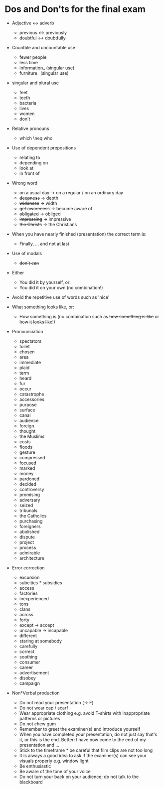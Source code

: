 # Dos and Don'ts for the final exam

* Adjective <-> adverb
    * previous <-> previously
    * doubtful <-> doubtfully

* Countble and uncountable use
    * fewer people
    * less time
    * information_ (singular use)
    * furniture_ (singular use)

* singular and plural use
    * feet
    * teeth
    * bacteria
    * lives
    * women
    * don't

* Relative pronouns
    * which \neq who

* Use of dependent prepositions
    * relating to
    * depending on
    * look at
    * in front of

* Wrong word
    * on a usual day -> on a regular  / on an ordinary day
    * ~~deepness~~ -> depth
    * ~~wideness~~ -> width
    * ~~get awareness~~ -> become aware of
    * ~~obligated~~ -> obliged
    * ~~impressing~~ -> impressive
    * ~~the Christs~~ -> the Christians

* When you have nearly finished (presentation) the correct term is: 
    * Finally, ... and not at last

* Use of modals
    * ~~don't can~~

* Either
    * You did it by yourself, or:
    * You did it on your own (no combination!)

* Avoid the repetitive use of words such as 'nice'

* What something looks like, or: 
    * How something is (no combination such as ~~how something is like~~ or ~~how it looks like~~!)

* Pronounciation
    * spectators
    * toilet
    * chosen
    * area
    * immediate
    * plaid
    * term
    * heard
    * fur
    * occur
    * catastrophe
    * accessories
    * purpose
    * surface
    * canal
    * audience
    * foreign
    * thought
    * the Muslims
    * costs
    * floods
    * gesture
    * compressed
    * focused
    * marked
    * money
    * pardoned
    * decided
    * controversy
    * promising
    * adversary
    * seized
    * tribunals
    * the Catholics
    * purchasing
    * foreigners
    * abolished
    * dispute
    * project
    * process
    * admirable
    * architecture

* Error correction
    * excursion
    * subcities * subsidies
    * access
    * factories
    * inexperienced
    * tons
    * clans
    * across
    * forty
    * except -> accept
    * uncapable -> incapable
    * different
    * staring at somebody
    * carefully
    * correct
    * soothing
    * consumer
    * career
    * advertisement
    * disobey
    * campaign

* Non*Verbal production
    * Do not read your presentation (-> F)
    * Do not wear cap / scarf
    * Wear appropriate clothing e.g. avoid T-shirts with inappropriate patterns or pictures
    * Do not chew gum
    * Remember to greet the examiner(s) and introduce yourself
    * When you have completed your presentation, do not just say that's it, or this is the end. Better: I have now come to the end of my presentation and ...
    * Stick to the timeframe * be careful that film clips are not too long
    * It is always a good idea to ask if the examiner(s) can see your visuals properly e.g. window light
    * Be enthusiastic
    * Be aware of the tone of your voice
    * Do not turn your back on your audience; do not talk to the blackboard

